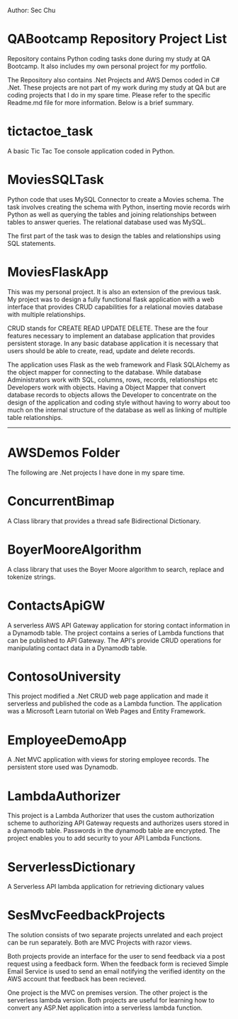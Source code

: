 Author: Sec Chu

QABootcamp Repository Project List
===================================
Repository contains Python coding tasks done during my study at QA Bootcamp. It also includes my own personal project for my portfolio. 

The Repository also contains .Net Projects and AWS Demos coded in C# .Net. These projects are not part of my work during my study at QA but are 
coding projects that I do in my spare time. Please refer to the specific Readme.md file for more information. Below is a brief summary.

tictactoe_task
==============
A basic Tic Tac Toe console application coded in Python.

MoviesSQLTask
=============
Python code that uses MySQL Connector to create a Movies schema. The task involves creating the schema with Python, inserting movie records wirh Python
as well as querying the tables and joining relationships between tables to answer queries. The relational database used was MySQL.

The first part of the task was to design the tables and relationships using SQL statements.

MoviesFlaskApp
==============
This was my personal project. It is also an extension of the previous task. My project was to design a fully functional flask application with a web
interface that provides CRUD capabilities for a relational movies database with multiple relationships.

CRUD stands for CREATE READ UPDATE DELETE. These are the four features necessary to implement an database application that provides persistent storage. In 
any basic database application it is necessary that users should be able to create, read, update and delete records.

The application uses Flask as the web framework and Flask SQLAlchemy as the object mapper for connecting to the database. While database Administrators
work with SQL, columns, rows, records, relationships etc Developers work with objects. Having a Object Mapper that convert database records to objects
allows the Developer to concentrate on the design of the application and coding style without having to worry about too much on the internal structure
of the database as well as linking of multiple table relationships.

----------------------------------------------------------------------------------------------------------------------------------------------------------
AWSDemos Folder
===============
The following are .Net projects I have done in my spare time.

ConcurrentBimap
===============
A Class library that provides a thread safe Bidirectional Dictionary.

BoyerMooreAlgorithm
===================
A class library that uses the Boyer Moore algorithm to search, replace and tokenize strings.

ContactsApiGW
=============
A serverless AWS API Gateway application for storing contact information in a Dynamodb table. The project contains a series of Lambda functions 
that can be published to API Gateway. The API's provide CRUD operations for manipulating contact data in a Dynamodb table.

ContosoUniversity
=================
This project modified a .Net CRUD web page application and made it serverless and published the code as a Lambda function. The application was a 
Microsoft Learn tutorial on Web Pages and Entity Framework.

EmployeeDemoApp
===============
A .Net MVC application with views for storing employee records. The persistent store used was Dynamodb.

LambdaAuthorizer
================
This project is a Lambda Authorizer that uses the custom authorization scheme to authorizing API Gateway requests and authorizes users stored in a dynamodb 
table. Passwords in the dynamodb table are encrypted. The project enables you to add security to your API Lambda Functions.  

ServerlessDictionary
====================
A Serverless API lambda application for retrieving dictionary values

SesMvcFeedbackProjects
======================
The solution consists of two separate projects unrelated and each project can be run separately. Both are MVC Projects with razor views. 

Both projects provide an interface for the user to send feedback via a post request using a feedback form. When the  feedback form is recieved Simple Email 
Service is used to send an email notifying the verified identity on the AWS account that feedback has been recieved.

One project is the MVC on premises version. The other project is the serverless lambda version. Both projects are useful for learning how to convert any
ASP.Net application into a serverless lambda function.
